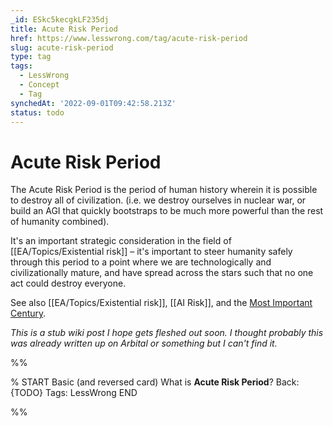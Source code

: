 ```yaml
---
_id: ESkc5kecgkLF235dj
title: Acute Risk Period
href: https://www.lesswrong.com/tag/acute-risk-period
slug: acute-risk-period
type: tag
tags:
  - LessWrong
  - Concept
  - Tag
synchedAt: '2022-09-01T09:42:58.213Z'
status: todo
---
```


# Acute Risk Period

The Acute Risk Period is the period of human history wherein it is possible to destroy all of civilization. (i.e. we destroy ourselves in nuclear war, or build an AGI that quickly bootstraps to be much more powerful than the rest of humanity combined).

It's an important strategic consideration in the field of [[EA/Topics/Existential risk]] – it's important to steer humanity safely through this period to a point where we are technologically and civilizationally mature, and have spread across the stars such that no one act could destroy everyone.

See also [[EA/Topics/Existential risk]], [[AI Risk]], and the [Most Important Century](https://www.lesswrong.com/sequences/yYxggfHYRrqnJXuRx).

*This is a stub wiki post I hope gets fleshed out soon. I thought probably this was already written up on Arbital or something but I can't find it.*


%%

% START
Basic (and reversed card)
What is **Acute Risk Period**?
Back: {TODO}
Tags: LessWrong
END

%%
	
